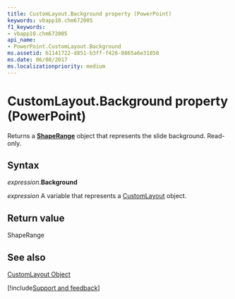 ```yaml
---
title: CustomLayout.Background property (PowerPoint)
keywords: vbapp10.chm672005
f1_keywords:
- vbapp10.chm672005
api_name:
- PowerPoint.CustomLayout.Background
ms.assetid: 61141722-d851-b3ff-f426-0865a6e31850
ms.date: 06/08/2017
ms.localizationpriority: medium
---
```



# CustomLayout.Background property (PowerPoint)

Returns a **[ShapeRange](PowerPoint.ShapeRange.md)** object that represents the slide background. Read-only.


## Syntax

_expression_.**Background**

_expression_ A variable that represents a [CustomLayout](PowerPoint.CustomLayout.md) object.


## Return value

ShapeRange


## See also


[CustomLayout Object](PowerPoint.CustomLayout.md)

[!include[Support and feedback](~/includes/feedback-boilerplate.md)]